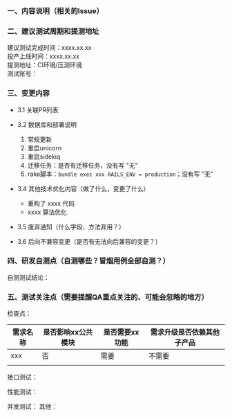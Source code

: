 ### 一、内容说明（相关的Issue）

### 二、建议测试周期和提测地址
建议测试完成时间：xxxx.xx.xx  
投产上线时间：xxxx.xx.xx  
提测地址：CI环境/压测环境  
测试账号：

### 三、变更内容
* 3.1 关联PR列表

* 3.2 数据库和部署说明
    1. 常规更新
    2. 重启unicorn
    3. 重启sidekiq
    4. 迁移任务：是否有迁移任务，没有写 "无"
    5. rake脚本：`bundle exec xxx RAILS_ENV = production`；没有写 "无"

* 3.4 其他技术优化内容（做了什么，变更了什么）
    - 重构了 xxxx 代码
    - xxxx 算法优化


* 3.5 废弃通知（什么字段、方法弃用？）



* 3.6  后向不兼容变更（是否有无法向后兼容的变更？）



### 四、研发自测点（自测哪些？冒烟用例全部自测？）
自测测试结论：


### 五、测试关注点（需要提醒QA重点关注的、可能会忽略的地方）
检查点：

| 需求名称 | 是否影响xx公共模块 | 是否需要xx功能 | 需求升级是否依赖其他子产品 |
|------|------------|----------|---------------|
| xxx  | 否          | 需要       | 不需要           |
|      |            |          |               |

接口测试：

性能测试：

并发测试：
其他：
